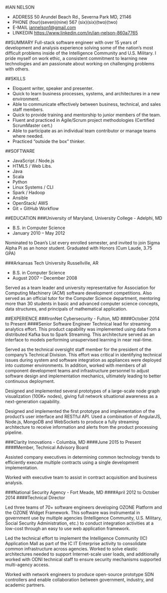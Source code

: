 #IAN NELSON
* ADDRESS 50 Arundel Beach Rd., Severna Park MD, 21146
* PHONE (four)(seven)(nine) 567 (six)(six)(two)(two)
* E-MAIL iannelson1@gmail.com
* LINKEDIN https://www.linkedin.com/in/ian-nelson-860a7765

##SUMMARY
Full-stack software engineer with over 15 years of development and analysis experience solving some of the nation’s most difficult problems inside of the Intelligence Community and U.S. Military. I pride myself on work ethic, a consistent commitment to learning new technologies and am passionate about working on challenging problems with others.

##SKILLS
* Eloquent writer, speaker and presenter.
* Quick to learn business processes, systems, and architectures in a new environment.
* Able to communicate effectively between business, technical, and sales staff members.
* Quick to provide training and mentorship to junior members of the team.
* Fluent and practiced in Agile/Scrum project methodologies (Certified ScrumMaster cert.)
* Able to participate as an individual team contributor or manage teams where needed.
* Practiced “outside the box” thinker.

##SOFTWARE
* JavaScript / Node.js
* HTML5 / Web Libs.
* Java
* Scala
* Python
* Linux Systems / CLI
* Spark / Hadoop
* Ansible
* OpenStack/ AWS
* Git + GitHub Workflow

##EDUCATION
###University of Maryland, University College - Adelphi, MD
* B.S. in Computer Science
* January 2010 – May 2012

Nominated to Dean’s List every enrolled semester, and invited to join Sigma Alpha Pi as an honor student. Graduated with Honors (Cum Laude, 3.75 GPA)

###Arkansas Tech University  Russellville, AR
* B.S. in Computer Science
* August 2007 – December 2008

Served as a team leader and university representative for Association for Computing Machinery (ACM) software development competitions. Also served as an official tutor for the Computer Science department, mentoring more than 30 students in basic and advanced computer
science concepts, data structures, and principals of mathematical application.

##EXPERIENCE
###IronNet Cybersecurity - Fulton, MD
####October 2014 to Present
####Senior Software Engineer
Technical lead for streaming analytics effort. This product capability was implemented using data from a distributed Kafka bus to Spark Streaming. This architecture served as an interface to models performing unsupervised learning in near real-time.

Served as the technical oversight staff member for the president of the company’s Technical Division. This effort was critical in identifying technical issues during system and software integration as appliances were deployed into customer environments. In addition, worked with members of all component development teams and infrastructure personnel to adjust software design and implementation mechanics, ultimately leading to better continuous deployment.

Designed and implemented several prototypes of a large-scale node graph visualization (100K+ nodes), giving full network situational awareness as a next-generation capability.

Designed and implemented the first prototype and implementation of the product’s user interface and RESTful API. Used a combination of AngularJS, Node.js, MongoDB and WebSockets to produce a fully streaming architecture to receive information and alerts from the product processing pipeline.

###Clarity Innovations - Columbia, MD
####June 2015 to Present
####Member, Technical Advisory Board

Assisted company executives in determining common technology trends to efficiently execute multiple contracts using a single development implementation.

Worked with executive team to assist in contract acquisition and business analysis.

###National Security Agency - Fort Meade, MD
####April 2012 to October 2014
####Technical Director

Led three teams of 70+ software engineers developing OZONE Platform and the OZONE Widget Framework. This software was instrumental in government use by multiple agencies (Intelligence Community, U.S. Military, Social Security Administration, etc.) to conduct integration activities at a low-cost through an easy to use web application framework.

Led the technical effort to implement the Intelligence Community (IC) Application Mall as part of the IC IT Enterprise activity to consolidate common infrastructure across agencies. Worked to solve elastic architectures needed to support Internet-scale user loads, and additionally worked with ODNI technical staff to ensure security mechanisms supported multi-agency access.

Worked with network engineers to produce open-source prototype SDN controllers and enable collaboration between government, industry, and academic partners.